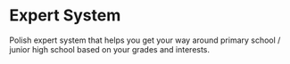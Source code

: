 # Expert System
Polish expert system that helps you get your way around primary school / junior high school based on your grades and interests.
